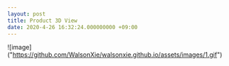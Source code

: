 ```yaml
---
layout: post
title: Product 3D View
date: 2020-4-26 16:32:24.000000000 +09:00
---
```


![image]
("https://github.com/WalsonXie/walsonxie.github.io/assets/images/1.gif")

